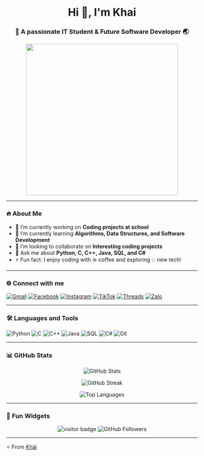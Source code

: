 <!-- Banner đẹp mắt -->
<h1 align="center">Hi 👋, I'm Khai</h1>
<h3 align="center">🚀 A passionate IT Student & Future Software Developer 🌏</h3>

<!-- Ảnh GIF -->
<p align="center">
  <img src="https://media.giphy.com/media/qgQUggAC3Pfv687qPC/giphy.gif" width="400"/>
</p>

---

### 🔥 About Me  
- 🔭 I’m currently working on **Coding projects at school**  
- 🌱 I’m currently learning **Algorithms, Data Structures, and Software Development**  
- 👯 I’m looking to collaborate on **Interesting coding projects**  
- 💬 Ask me about **Python, C, C++, Java, SQL, and C#**  
- ⚡ Fun fact: I enjoy coding with ☕ coffee and exploring 💡 new tech!

---

### 🌐 Connect with me  
<p align="left">
<a href="mailto:phanvankhai18102005@gmail.com" target="_blank"><img src="https://img.icons8.com/nolan/64/gmail-new.png" alt="Gmail"/></a>
<a href="https://www.facebook.com/share/1C3iUfPAVN/?mibextid=wwXIfr" target="_blank"><img src="https://img.icons8.com/nolan/64/facebook-new.png" alt="Facebook"/></a>
<a href="https://www.instagram.com/khaiphan7/?igsh=NmJndmRlaGxuejNr&utm_source=qr" target="_blank"><img src="https://img.icons8.com/nolan/64/instagram-new.png" alt="Instagram"/></a>
<a href="https://www.tiktok.com/@phan.vn.khii5?_t=ZS-8zEKImmtfdp&_r=1" target="_blank"><img src="https://img.icons8.com/nolan/64/tiktok.png" alt="TikTok"/></a>
<a href="https://www.threads.com/@khaiphan7?igshid=NTc4MTIwNjQ2YQ==" target="_blank"><img src="https://img.icons8.com/nolan/64/threads.png" alt="Threads"/></a>
<a href="https://zalo.me/0366308220" target="_blank"><img src="https://img.icons8.com/nolan/64/chat.png" alt="Zalo"/></a>
</p>

---

### 🛠️ Languages and Tools
<p align="left"> 
  <img src="https://img.icons8.com/color/48/python.png" alt="Python"/>
  <img src="https://img.icons8.com/color/48/c-programming.png" alt="C"/>
  <img src="https://img.icons8.com/color/48/c-plus-plus-logo.png" alt="C++"/>
  <img src="https://img.icons8.com/color/48/java-coffee-cup-logo.png" alt="Java"/>
  <img src="https://img.icons8.com/color/48/microsoft-sql-server.png" alt="SQL"/>
  <img src="https://img.icons8.com/color/48/c-sharp-logo.png" alt="C#"/>
  <img src="https://img.icons8.com/color/48/git.png" alt="Git"/>
</p>

---

### 📊 GitHub Stats
<p align="center">
  <img src="https://github-readme-stats.vercel.app/api?username=yourusername&show_icons=true&theme=radical" alt="GitHub Stats"/>
</p>
<p align="center">
  <img src="https://github-readme-streak-stats.herokuapp.com/?user=yourusername&theme=radical" alt="GitHub Streak"/>
</p>
<p align="center">
  <img src="https://github-readme-stats.vercel.app/api/top-langs/?username=yourusername&layout=compact&theme=radical" alt="Top Languages"/>
</p>

---

### 🎯 Fun Widgets
<p align="center">
  <img src="https://visitor-badge.laobi.icu/badge?page_id=yourusername" alt="visitor badge"/>
  <img src="https://img.shields.io/github/followers/yourusername?label=Followers&style=social" alt="GitHub Followers"/>
</p>

---

⭐️ From [Khải](https://github.com/pvkhai-hh)
